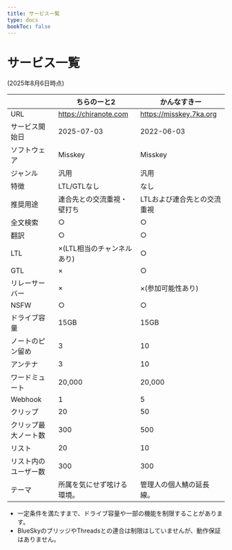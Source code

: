 ```yaml
---
title: サービス一覧
type: docs
bookToc: false
---
```


# サービス一覧

(2025年8月6日時点)

|  | ちらのーと2 | かんなすきー |
| --- | --- | --- |
| URL| https://chiranote.com | https://misskey.7ka.org |
| サービス開始日 | 2025-07-03 | 2022-06-03 |
| ソフトウェア | Misskey | Misskey |
| ジャンル | 汎用 | 汎用 |
| 特徴 | LTL/GTLなし | なし |
| 推奨用途 | 連合先との交流重視・壁打ち | LTLおよび連合先との交流重視 |
| 全文検索 | ○ | ○ |
| 翻訳 | ○ | ○ |
| LTL | ×(LTL相当のチャンネルあり) | ○ |
| GTL | × | ○ |
| リレーサーバー | × | ×(参加可能性あり) |
| NSFW | ○ | ○ |
| ドライブ容量 | 15GB | 15GB |
| ノートのピン留め | 3 | 10 |
| アンテナ | 3 | 10 |
| ワードミュート | 20,000 | 20,000 |
| Webhook | 1 | 5 |
| クリップ | 20 | 50 |
| クリップ最大ノート数 | 300 | 500 |
| リスト | 20 | 10 |
| リスト内のユーザー数 | 300 | 300 |
| テーマ | 所属を気にせず呟ける環境。| 管理人の個人鯖の延長線。|

- 一定条件を満たすまで、ドライブ容量や一部の機能を制限することがあります。
- BlueSkyのブリッジやThreadsとの連合は制限はしていませんが、動作保証はありません。
